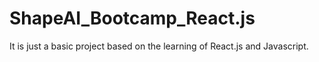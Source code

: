# ShapeAI_Bootcamp_React.js
It is just a basic project based on the learning of React.js and Javascript.
